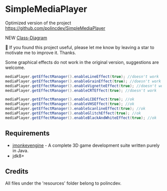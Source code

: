 # SimpleMediaPlayer

Optimized version of the project https://github.com/polincdev/SimpleMediaPlayer

NEW [Class-Diagram](images/smp-class-diagram-2.jpg)

🔔 If you found this project useful, please let me know by leaving a star to motivate me to improve it. Thanks.

Some graphical effects do not work in the original version, suggestions are welcome.

```java
mediaPlayer.getEffectManager().enableLineEffect(true); //doesn't work
mediaPlayer.getEffectManager().enableGrainEffect(true); //doesn't work
mediaPlayer.getEffectManager().enableVignetteEffect(true); //doesn't work
mediaPlayer.getEffectManager().enableCRTEffect(true); //doesn't work

mediaPlayer.getEffectManager().enableLCDEffect(true); //ok
mediaPlayer.getEffectManager().enableVHSEffect(true); //ok
mediaPlayer.getEffectManager().enableScanlineEffect(true); //ok
mediaPlayer.getEffectManager().enableGlitchEffect(true); //ok
mediaPlayer.getEffectManager().enableBlackAndWhiteEffect(true); //ok
```

## Requirements
- [jmonkeyengine](https://github.com/jMonkeyEngine/jmonkeyengine) - A complete 3D game development suite written purely in Java.
- jdk8+

## Credits
All files under the 'resources' folder belong to polincdev.
